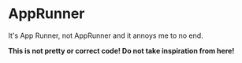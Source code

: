 # AppRunner

It's App Runner, not AppRunner and it annoys me to no end.

**This is not pretty or correct code! Do not take inspiration from here!**
